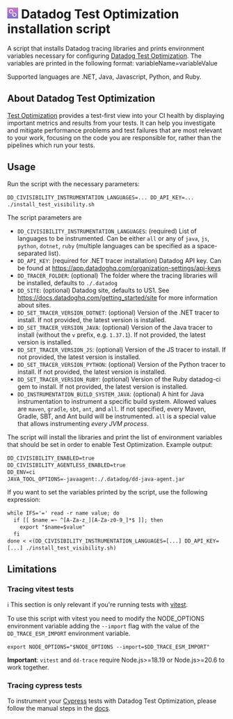 # <img height="25" src="CIVislogo.png" /> Datadog Test Optimization installation script

A script that installs Datadog tracing libraries and prints environment variables necessary for configuring [Datadog Test Optimization](https://docs.datadoghq.com/tests/).
The variables are printed in the following format: variableName=variableValue

Supported languages are .NET, Java, Javascript, Python, and Ruby.

## About Datadog Test Optimization

[Test Optimization](https://docs.datadoghq.com/tests/) provides a test-first view into your CI health by displaying important metrics and results from your tests.
It can help you investigate and mitigate performance problems and test failures that are most relevant to your work, focusing on the code you are responsible for, rather than the pipelines which run your tests.

## Usage

Run the script with the necessary parameters:

```shell
DD_CIVISIBILITY_INSTRUMENTATION_LANGUAGES=... DD_API_KEY=... ./install_test_visibility.sh
```

The script parameters are

- `DD_CIVISIBILITY_INSTRUMENTATION_LANGUAGES`: (required) List of languages to be instrumented. Can be either `all` or any of `java`, `js`, `python`, `dotnet`, `ruby` (multiple languages can be specified as a space-separated list).
- `DD_API_KEY`: (required for .NET tracer installation) Datadog API key. Can be found at https://app.datadoghq.com/organization-settings/api-keys
- `DD_TRACER_FOLDER`: (optional) The folder where the tracing libraries will be installed, defaults to `./.datadog`
- `DD_SITE`: (optional) Datadog site, defaults to US1. See https://docs.datadoghq.com/getting_started/site for more information about sites.
- `DD_SET_TRACER_VERSION_DOTNET`: (optional) Version of the .NET tracer to install. If not provided, the latest version is installed.
- `DD_SET_TRACER_VERSION_JAVA`: (optional) Version of the Java tracer to install (without the `v` prefix, e.g. `1.37.1`). If not provided, the latest version is installed.
- `DD_SET_TRACER_VERSION_JS`: (optional) Version of the JS tracer to install. If not provided, the latest version is installed.
- `DD_SET_TRACER_VERSION_PYTHON`: (optional) Version of the Python tracer to install. If not provided, the latest version is installed.
- `DD_SET_TRACER_VERSION_RUBY`: (optional) Version of the Ruby datadog-ci gem to install. If not provided, the latest version is installed.
- `DD_INSTRUMENTATION_BUILD_SYSTEM_JAVA`: (optional) A hint for Java instrumentation to instrument a specific build system. Allowed values are `maven`, `gradle`, `sbt`, `ant`, and `all`. If not specified, every Maven, Gradle, SBT, and Ant build will be instrumented. `all` is a special value that allows instrumenting _every JVM process_.

The script will install the libraries and print the list of environment variables that should be set in order to enable Test Optimization. Example output:

```shell
DD_CIVISIBILITY_ENABLED=true
DD_CIVISIBILITY_AGENTLESS_ENABLED=true
DD_ENV=ci
JAVA_TOOL_OPTIONS=-javaagent:./.datadog/dd-java-agent.jar
```

If you want to set the variables printed by the script, use the following expression:

```shell
while IFS='=' read -r name value; do
  if [[ $name =~ ^[A-Za-z_][A-Za-z0-9_]*$ ]]; then
    export "$name=$value"
  fi
done < <(DD_CIVISIBILITY_INSTRUMENTATION_LANGUAGES=[...] DD_API_KEY=[...] ./install_test_visibility.sh)
```

## Limitations

### Tracing vitest tests

ℹ️ This section is only relevant if you're running tests with [vitest](https://github.com/vitest-dev/vitest).

To use this script with vitest you need to modify the NODE_OPTIONS environment variable adding the `--import` flag with the value of the `DD_TRACE_ESM_IMPORT` environment variable.

```shell
export NODE_OPTIONS="$NODE_OPTIONS --import=$DD_TRACE_ESM_IMPORT"
```

**Important**: `vitest` and `dd-trace` require Node.js>=18.19 or Node.js>=20.6 to work together.

### Tracing cypress tests

To instrument your [Cypress](https://www.cypress.io/) tests with Datadog Test Optimization, please follow the manual steps in the [docs](https://docs.datadoghq.com/tests/setup/javascript/?tab=cypress).
